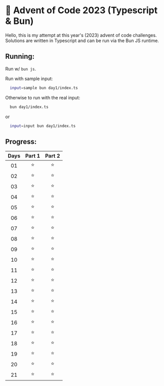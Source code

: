 # 🎄 Advent of Code 2023 (Typescript & Bun)

Hello, this is my attempt at this year's (2023) advent of code challenges. Solutions are written in Typescript and can be run via the Bun JS runtime.

## Running:

Run w/ `bun js`.

Run with sample input:

```bash
  input=sample bun day1/index.ts
```

Otherwise to run with the real input:

```bash
  bun day1/index.ts
```

or

```bash
  input=input bun day1/index.ts
```

## Progress:

| Days | Part 1 | Part 2 |
| :--: | :----: | :----: |
|  01  |  ⭐️   |  ⭐️   |
|  02  |  ⭐️   |  ⭐️   |
|  03  |  ⭐️   |  ⭐️   |
|  04  |  ⭐️   |  ⭐️   |
|  05  |  ⭐️   |  ⭐️   |
|  06  |  ⭐️   |  ⭐️   |
|  07  |  ⭐️   |  ⭐️   |
|  08  |  ⭐️   |  ⭐️   |
|  09  |  ⭐️   |  ⭐️   |
|  10  |  ⭐️   |  ⭐️   |
|  11  |  ⭐️   |  ⭐️   |
|  12  |  ⭐️   |  ⭐️   |
|  13  |  ⭐️   |  ⭐️   |
|  14  |  ⭐️   |  ⭐️   |
|  15  |  ⭐️   |  ⭐️   |
|  16  |  ⭐️   |  ⭐️   |
|  17  |  ⭐️   |  ⭐️   |
|  18  |  ⭐️   |  ⭐️   |
|  19  |  ⭐️   |  ⭐️   |
|  20  |  ⭐️   |  ⭐️   |
|  21  |  ⭐️   |  ⭐️   |
